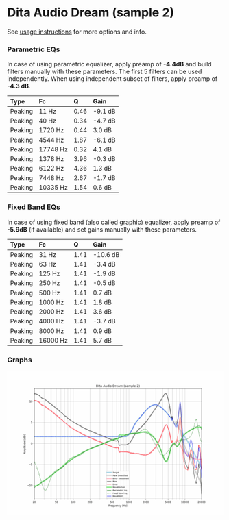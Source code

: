 # Dita Audio Dream (sample 2)
See [usage instructions](https://github.com/jaakkopasanen/AutoEq#usage) for more options and info.

### Parametric EQs
In case of using parametric equalizer, apply preamp of **-4.4dB** and build filters manually
with these parameters. The first 5 filters can be used independently.
When using independent subset of filters, apply preamp of **-4.3 dB**.

| Type    | Fc       |    Q | Gain    |
|:--------|:---------|:-----|:--------|
| Peaking | 11 Hz    | 0.46 | -9.1 dB |
| Peaking | 40 Hz    | 0.34 | -4.7 dB |
| Peaking | 1720 Hz  | 0.44 | 3.0 dB  |
| Peaking | 4544 Hz  | 1.87 | -6.1 dB |
| Peaking | 17748 Hz | 0.32 | 4.1 dB  |
| Peaking | 1378 Hz  | 3.96 | -0.3 dB |
| Peaking | 6122 Hz  | 4.36 | 1.3 dB  |
| Peaking | 7448 Hz  | 2.67 | -1.7 dB |
| Peaking | 10335 Hz | 1.54 | 0.6 dB  |

### Fixed Band EQs
In case of using fixed band (also called graphic) equalizer, apply preamp of **-5.9dB**
(if available) and set gains manually with these parameters.

| Type    | Fc       |    Q | Gain     |
|:--------|:---------|:-----|:---------|
| Peaking | 31 Hz    | 1.41 | -10.6 dB |
| Peaking | 63 Hz    | 1.41 | -3.4 dB  |
| Peaking | 125 Hz   | 1.41 | -1.9 dB  |
| Peaking | 250 Hz   | 1.41 | -0.5 dB  |
| Peaking | 500 Hz   | 1.41 | 0.7 dB   |
| Peaking | 1000 Hz  | 1.41 | 1.8 dB   |
| Peaking | 2000 Hz  | 1.41 | 3.6 dB   |
| Peaking | 4000 Hz  | 1.41 | -3.7 dB  |
| Peaking | 8000 Hz  | 1.41 | 0.9 dB   |
| Peaking | 16000 Hz | 1.41 | 5.7 dB   |

### Graphs
![](./Dita%20Audio%20Dream%20(sample%202).png)